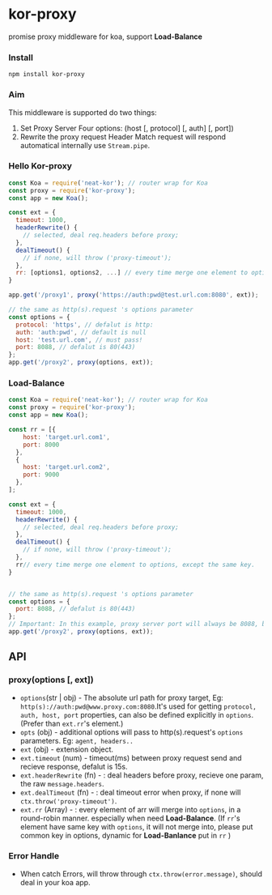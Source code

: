 # kor-proxy
promise proxy middleware for koa, support **Load-Balance**

### Install
```shell
npm install kor-proxy
```

### Aim
This middleware is supported do two things:
1. Set Proxy Server Four options: (host [, protocol] [, auth] [, port])
2. Rewrite the proxy request Header
  Match request will respond automatical internally use `Stream.pipe`.

### Hello Kor-proxy
```js
const Koa = require('neat-kor'); // router wrap for Koa
const proxy = require('kor-proxy');
const app = new Koa();

const ext = {
  timeout: 1000,
  headerRewrite() {
    // selected, deal req.headers before proxy;
  },
  dealTimeout() {
    // if none, will throw ('proxy-timeout');
  },
  rr: [options1, options2, ...] // every time merge one element to options
}

app.get('/proxy1', proxy('https://auth:pwd@test.url.com:8080', ext));

// the same as http(s).request 's options parameter
const options = {
  protocol: 'https', // defalut is http:
  auth: 'auth:pwd', // default is null
  host: 'test.url.com', // must pass!
  port: 8088, // defalut is 80(443)
};
app.get('/proxy2', proxy(options, ext));
```

### Load-Balance

```js
const Koa = require('neat-kor'); // router wrap for Koa
const proxy = require('kor-proxy');
const app = new Koa();

const rr = [{
    host: 'target.url.com1',
    port: 8000
  },
  {
    host: 'target.url.com2',
    port: 9000
  },
];

const ext = {
  timeout: 1000,
  headerRewrite() {
    // selected, deal req.headers before proxy;
  },
  dealTimeout() {
    // if none, will throw ('proxy-timeout');
  },
  rr// every time merge one element to options, except the same key.
}


// the same as http(s).request 's options parameter
const options = {
  port: 8088, // defalut is 80(443)
};
// Important: In this example, proxy server port will always be 8088, because options is prefer than rr's element.
app.get('/proxy2', proxy(options, ext));
```



## API

### proxy(options [, ext])
- `options`(str | obj) - The absolute url path for proxy target, Eg: `http(s)://auth:pwd@www.proxy.com:8080`.It's used for getting `protocol, auth, host, port` properties, can also be defined explicitly in `options`.(Prefer than `ext.rr`'s element.)
- `opts` (obj) - additional options will pass to http(s).request's `options` parameters. Eg: `agent, headers..`
- `ext` (obj) - extension object.
- `ext.timeout` (num) - timeout(ms) between proxy request send and recieve response, defalut is 15s.
- `ext.headerRewrite` (fn) - : deal headers before proxy, recieve one param, the raw `message.headers`.
- `ext.dealTimeout` (fn) - : deal timeout error when proxy, if none will `ctx.throw('proxy-timeout')`.
- `ext.rr` (Array) - : every element of arr will merge into `options`, in a round-robin manner. especially when need **Load-Balance**. (If `rr`'s element have same key with `options`, it will not merge into, please put common key in options, dynamic for **Load-Banlance** put in `rr` )

### Error Handle
- When catch Errors, will throw through `ctx.throw(error.message)`, should deal in your koa app.